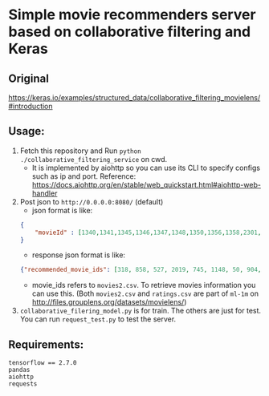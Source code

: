 # Simple movie recommenders server based on collaborative filtering and Keras

## Original

https://keras.io/examples/structured_data/collaborative_filtering_movielens/#introduction

## Usage:

1. Fetch this repository and Run `python ./collaborative_filtering_service` on cwd.
   - It is implemented by aiohttp so you can use its CLI to specify configs such as ip and port. Reference: https://docs.aiohttp.org/en/stable/web_quickstart.html#aiohttp-web-handler
2. Post json to `http://0.0.0.0:8080/` (default)
   - json format is like:
    ```json
    {
        "movieId" : [1340,1341,1345,1346,1347,1348,1350,1356,1358,2301,2302]
    }
    ```
   - response json format is like:
    ```json
    {"recommended_movie_ids": [318, 858, 527, 2019, 745, 1148, 50, 904, 1198, 750, 922, 260, 912, 1193, 3435, 1212, 1204, 913, 3030, 908, 1221, 1207, 2762, 1250, 923, 1178, 593, 720, 1262, 2905]}
    ```
    - movie_ids refers to `movies2.csv`. To retrieve movies information you can use this. (Both `movies2.csv` and `ratings.csv` are part of `ml-1m` on http://files.grouplens.org/datasets/movielens/)
3. `collaborative_filering_model.py` is for train. The others are just for test. You can run `request_test.py` to test the server.

## Requirements:

```
tensorflow == 2.7.0
pandas
aiohttp
requests
```